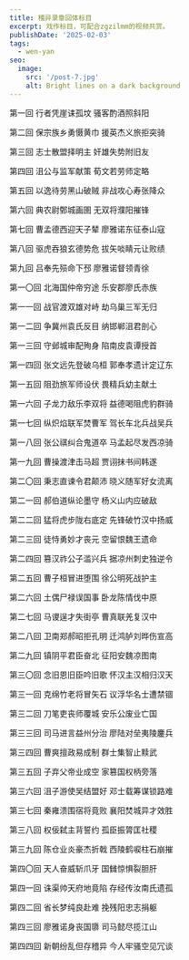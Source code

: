 ```yaml
---
title: 稽异录章回体标目
excerpt: 戏作标目，可配合zgzilmm的视频共赏。
publishDate: '2025-02-03'
tags:
  - wen-yan
seo:
  image:
    src: '/post-7.jpg'
    alt: Bright lines on a dark background
---
```

	
第一回 行者凭崖诔孤坟 骚客酌酒照斜阳

第二回 保宗族乡勇慑黄巾 援英杰义旅拒突骑

第三回 志士散盟择明主 奸雄失势附旧友

第四回 沮公与监军献策 荀文若劳师定略

第五回 以逸待劳黑山破贼 非战攻心寿张降众

第六回 典农尉鄄城画圉 无双将濮阳摧锋

第七回 曹孟德西迎天子辇 廖雅诺东征泰山寇

第八回 驱虎吞狼玄德势危 拔矢啖睛元让败绩

第九回 吕奉先殒命下邳 廖雅诺督领青徐

第一〇回 北海国仲帝穷途 乐安郡廖氏赤族

第一一回 战官渡双雄对峙 劫乌巢三军无归

第一二回 争冀州袁氏反目 纳邯郸沮君剖心

第一三回 守邺城审配殉身 陷南皮袁谭授首

第一四回 张文远先登破乌桓 郭奉孝遗计定辽东

第一五回 阻劲旅军师设伏 畏精兵幼主献土

第一六回 子龙力敌乐李双将 益德喝阻虎豹群骑

第一七回 纵炽焰联军焚曹军 驾长车北兵战吴兵

第一八回 张公祺纠合鬼道卒 马孟起尽发西凉骑

第一九回 曹操渡津击马超 贾诩抹书间韩遂

第二〇回 秉志直谏令君颠沛 晓义随军好女流离

第二一回 郝伯道纵论墨守 杨义山内应破敌

第二二回 猛将虎步陇右底定 先锋破竹汉中扬威

第二三回 徒恃勇妙才丧元 空留恨魏王遗命

第二四回 篡汉祚公子滥兴兵 据凉州刺史独逆令

第二五回 曹子桓冒进堕围 徐公明死战护主

第二六回 土偶尸禄误国事 卧龙陈情伐中原

第二七回 马谡逞才失街亭 曹真联羌复汉中

第二八回 卫南郑郝昭拒孔明 迁鸿胪刘晔伤宣高

第二九回 镇阴平君臣奋北 征阳安魏凉图南

第三〇回 念旧恩旧臣吟旧歌 怀汉主汉相归汉天

第三一回 克绵竹老将冒矢石 议浮华名士遭禁锢

第三二回 刀笔吏丧师覆城 安乐公废业亡国

第三三回 司马进言益州分治 廖陆对垒夷陵鏖兵

第三四回 曹爽擅政易成制 群士集智止黩武

第三五回 子弃父帝业成空 家篡国权柄旁落

第三六回 沮子游使吴结盟好 邓士载筹谋锁路难

第三七回 秦雍溃围宿将竟败 襄阳焚城异才效胜

第三八回 权佞弑主背誓约 孤臣振膂匡社稷

第三九回 陈仓业炎豪杰折戟 西陵鹤唳柱石崩摧

第四〇回 天人奋威斩爪牙 国雠惊惧裂胆肝

第四一回 诛渠帅天府地竟陷 存经传汝南氏遗孤

第四二回 省长梦纯良赴难 挽残阳忠志捐躯

第四三回 廖雅诺身丧国隳 司马懿尽揽江山

第四四回 新朝纷乱但存稽异 今人牢骚空见冗谈

